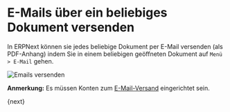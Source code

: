 <!-- add-breadcrumbs -->
# E-Mails über ein beliebiges Dokument versenden


In ERPNext können sie jedes beliebige Dokument per E-Mail versenden (als PDF-Anhang) indem Sie in einem beliebigen geöffneten Dokument auf `Menü > E-Mail` gehen.

<img class="screenshot" alt="Emails versenden" src="{{docs_base_url}}/assets/img/setup/email/send-email.gif">

**Anmerkung:** Es müssen Konten zum [E-Mail-Versand](/docs/v13/user/manual/de/setting-up/email/email-account.html) eingerichtet sein.

{next}
